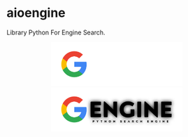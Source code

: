 # aioengine
Library Python For Engine Search.
<p align="center">
  <img src="https://raw.githubusercontent.com/KissmeBro/aioengine/refs/heads/main/theme_dark.png" alt="Dark Theme" style="width: 300px; height: auto;">
  <img src="https://raw.githubusercontent.com/KissmeBro/aioengine/refs/heads/main/theme_light.png" alt="Light Theme" style="width: 300px; height: auto;">
</p>
